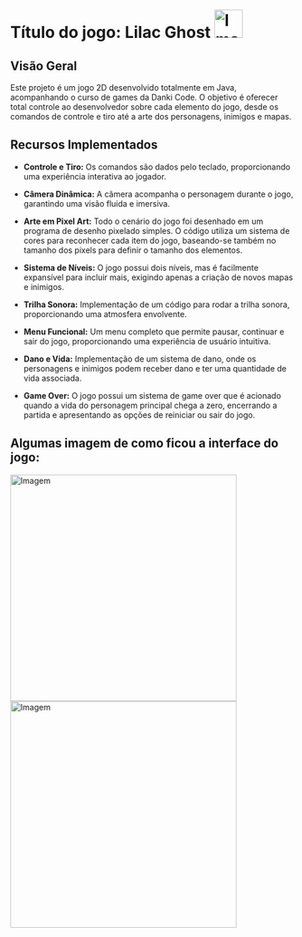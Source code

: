 # Título do jogo: Lilac Ghost <img src="https://github.com/lucikelly/Modelo_Game_completo/assets/108704368/00dda5a1-55a8-4f8f-8d2e-89e848e92e0c" alt="Imagem" width="50">




## Visão Geral

Este projeto é um jogo 2D desenvolvido totalmente em Java, acompanhando o curso de games da Danki Code. O objetivo é oferecer total controle ao desenvolvedor sobre cada elemento do jogo, desde os comandos de controle e tiro até a arte dos personagens, inimigos e mapas.

## Recursos Implementados

- **Controle e Tiro:** Os comandos são dados pelo teclado, proporcionando uma experiência interativa ao jogador.
  
- **Câmera Dinâmica:** A câmera acompanha o personagem durante o jogo, garantindo uma visão fluida e imersiva.
  
- **Arte em Pixel Art:** Todo o cenário do jogo foi desenhado em um programa de desenho pixelado simples. O código utiliza um sistema de cores para reconhecer cada item do jogo, baseando-se também no tamanho dos pixels para definir o tamanho dos elementos.
  
- **Sistema de Níveis:** O jogo possui dois níveis, mas é facilmente expansível para incluir mais, exigindo apenas a criação de novos mapas e inimigos.
  
- **Trilha Sonora:** Implementação de um código para rodar a trilha sonora, proporcionando uma atmosfera envolvente.
  
- **Menu Funcional:** Um menu completo que permite pausar, continuar e sair do jogo, proporcionando uma experiência de usuário intuitiva.

- **Dano e Vida:** Implementação de um sistema de dano, onde os personagens e inimigos podem receber dano e ter uma quantidade de vida associada.

- **Game Over:** O jogo possui um sistema de game over que é acionado quando a vida do personagem principal chega a zero, encerrando a partida e apresentando as opções de reiniciar ou sair do jogo.



## Algumas imagem de como ficou a interface do jogo:
<img src= "https://github.com/lucikelly/Modelo_Game_completo/assets/108704368/e74bb7f6-c5c0-4dc1-8faf-0bd94cbad3c4" alt="Imagem" width="400"> <img src= "https://github.com/lucikelly/Modelo_Game_completo/assets/108704368/23f03808-8800-4b6b-a375-543fa671d3e1" alt="Imagem" width="400"> 





